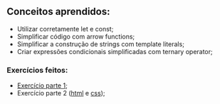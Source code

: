 ## Conceitos aprendidos:
- Utilizar corretamente let e const;
- Simplificar código com arrow functions;
- Simplificar a construção de strings com template literals;
- Criar expressões condicionais simplificadas com ternary operator;

### Exercícios feitos:
- [Exercício parte 1]();
- Exercício parte 2 ([html]() e [css]());